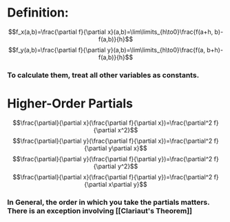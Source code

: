 # Definition:
$$f_x(a,b)=\frac{\partial f}{\partial x}(a,b)=\lim\limits_{h\to0}\frac{f(a+h,  b)-f(a,b)}{h}$$
$$f_y(a,b)=\frac{\partial f}{\partial y}(a,b)=\lim\limits_{h\to0}\frac{f(a,  b+h)-f(a,b)}{h}$$
### To calculate them, treat all other variables as constants.

# Higher-Order Partials
$$\frac{\partial}{\partial x}(\frac{\partial f}{\partial x})=\frac{\partial^2 f}{\partial x^2}$$
$$\frac{\partial}{\partial y}(\frac{\partial f}{\partial x})=\frac{\partial^2 f}{\partial y\partial x}$$
$$\frac{\partial}{\partial y}(\frac{\partial f}{\partial y})=\frac{\partial^2 f}{\partial y^2}$$
$$\frac{\partial}{\partial x}(\frac{\partial f}{\partial y})=\frac{\partial^2 f}{\partial x\partial y}$$
### In General, the order in which you take the partials matters. There is an exception involving [[Clariaut's Theorem]]